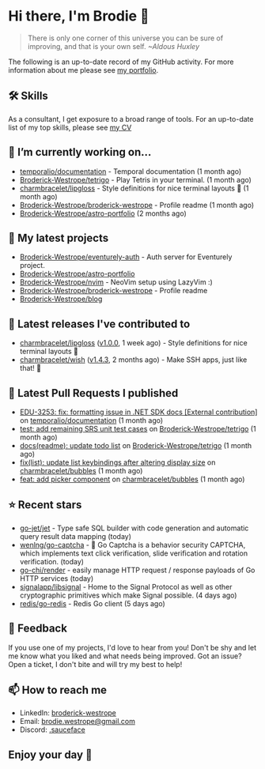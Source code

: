 # Hi there, I'm Brodie 👋

> There is only one corner of this universe you can be sure of improving, and that is your own self. *~Aldous Huxley*

The following is an up-to-date record of my GitHub activity. For more information about me please see [my portfolio](https://www.westrope.dev/).

## 🛠 Skills
As a consultant, I get exposure to a broad range of tools. For an up-to-date list of my top skills, please see [my CV](./CV/cv.pdf)

## 🔭 I’m currently working on...

- [temporalio/documentation](https://github.com/temporalio/documentation) - Temporal documentation (1 month ago)
- [Broderick-Westrope/tetrigo](https://github.com/Broderick-Westrope/tetrigo) - Play Tetris in your terminal. (1 month ago)
- [charmbracelet/lipgloss](https://github.com/charmbracelet/lipgloss) - Style definitions for nice terminal layouts 👄 (1 month ago)
- [Broderick-Westrope/broderick-westrope](https://github.com/Broderick-Westrope/broderick-westrope) - Profile readme (1 month ago)
- [Broderick-Westrope/astro-portfolio](https://github.com/Broderick-Westrope/astro-portfolio) (2 months ago)

## 🌱 My latest projects

- [Broderick-Westrope/eventurely-auth](https://github.com/Broderick-Westrope/eventurely-auth) - Auth server for Eventurely project.
- [Broderick-Westrope/astro-portfolio](https://github.com/Broderick-Westrope/astro-portfolio)
- [Broderick-Westrope/nvim](https://github.com/Broderick-Westrope/nvim) - NeoVim setup using LazyVim :)
- [Broderick-Westrope/broderick-westrope](https://github.com/Broderick-Westrope/broderick-westrope) - Profile readme
- [Broderick-Westrope/blog](https://github.com/Broderick-Westrope/blog)

## 🚀 Latest releases I've contributed to

- [charmbracelet/lipgloss](https://github.com/charmbracelet/lipgloss) ([v1.0.0](https://github.com/charmbracelet/lipgloss/releases/tag/v1.0.0), 1 week ago) - Style definitions for nice terminal layouts 👄
- [charmbracelet/wish](https://github.com/charmbracelet/wish) ([v1.4.3](https://github.com/charmbracelet/wish/releases/tag/v1.4.3), 2 months ago) - Make SSH apps, just like that! 💫

## 🔨 Latest Pull Requests I published

- [EDU-3253: fix: formatting issue in .NET SDK docs [External contribution]](https://github.com/temporalio/documentation/pull/3124) on [temporalio/documentation](https://github.com/temporalio/documentation) (1 month ago)
- [test: add remaining SRS unit test cases](https://github.com/Broderick-Westrope/tetrigo/pull/20) on [Broderick-Westrope/tetrigo](https://github.com/Broderick-Westrope/tetrigo) (1 month ago)
- [docs(readme): update todo list](https://github.com/Broderick-Westrope/tetrigo/pull/19) on [Broderick-Westrope/tetrigo](https://github.com/Broderick-Westrope/tetrigo) (1 month ago)
- [fix(list): update list keybindings after altering display size](https://github.com/charmbracelet/bubbles/pull/623) on [charmbracelet/bubbles](https://github.com/charmbracelet/bubbles) (1 month ago)
- [feat: add picker component](https://github.com/charmbracelet/bubbles/pull/621) on [charmbracelet/bubbles](https://github.com/charmbracelet/bubbles) (1 month ago)

## ⭐ Recent stars

- [go-jet/jet](https://github.com/go-jet/jet) - Type safe SQL builder with code generation and automatic query result data mapping (today)
- [wenlng/go-captcha](https://github.com/wenlng/go-captcha) - 🖖 Go Captcha is a behavior security CAPTCHA, which implements text click verification, slide verification and rotation verification. (today)
- [go-chi/render](https://github.com/go-chi/render) - easily manage HTTP request / response payloads of Go HTTP services (today)
- [signalapp/libsignal](https://github.com/signalapp/libsignal) - Home to the Signal Protocol as well as other cryptographic primitives which make Signal possible. (4 days ago)
- [redis/go-redis](https://github.com/redis/go-redis) - Redis Go client (5 days ago)

## 💬 Feedback

If you use one of my projects, I'd love to hear from you! Don't be shy and let me know what you liked and what needs being improved. Got an issue? Open a ticket, I don't bite and will try my best to help!

## 📫 How to reach me
- LinkedIn: [broderick-westrope](https://www.linkedin.com/in/broderick-westrope/)
- Email: [brodie.westrope@gmail.com](mailto:brodie.westrope@gmail.com)
- Discord: [.sauceface](https://discordapp.com/users/.sauceface/)

## Enjoy your day 🤙
